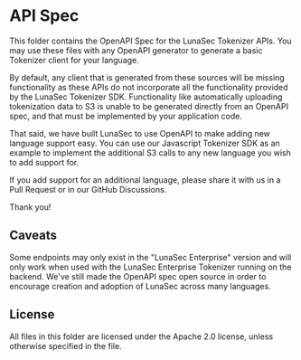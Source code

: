 # API Spec
This folder contains the OpenAPI Spec for the LunaSec Tokenizer APIs.
You may use these files with any OpenAPI generator to generate a basic Tokenizer client for your language.

By default, any client that is generated from these sources will be missing functionality as these 
APIs do not incorporate all the functionality provided by the LunaSec Tokenizer SDK.
Functionality like automatically uploading tokenization data to S3 is unable to be generated directly from
an OpenAPI spec, and that must be implemented by your application code.

That said, we have built LunaSec to use OpenAPI to make adding new language support easy. You can use our Javascript
Tokenizer SDK as an example to implement the additional S3 calls to any new language you wish to add support for.

If you add support for an additional language, please share it with us in a Pull Request or in our GitHub Discussions.

Thank you!

## Caveats
Some endpoints may only exist in the "LunaSec Enterprise" version and will only work when used with the 
LunaSec Enterprise Tokenizer running on the backend. We've still made the OpenAPI spec open source in order to 
encourage creation and adoption of LunaSec across many languages.

## License
All files in this folder are licensed under the Apache 2.0 license, unless otherwise specified in the file.

